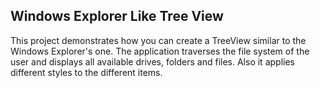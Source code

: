## Windows Explorer Like Tree View

This project demonstrates how you can create a TreeView similar to the Windows Explorer's one. The application traverses the file system of the user and displays all available drives, folders and files. Also it applies different styles to the different items.

[//]: <keywords: loadondemand, databinding, mvvm >